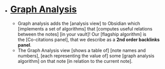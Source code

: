 - # [Graph Analysis](https://github.com/SkepticMystic/graph-analysis)
    - Graph analysis adds the [analysis view] to Obsidian which [implements a set of algorithms] that [computes useful relations between the notes] [in your vault]! Our [flagship algorithm] is the [Co-citations panel], that we describe as a __2nd order backlinks panel__.
    - The Graph Analysis view [shows a table of] [note names and numbers], [each representing the value of] some [graph analysis algorithm] on that note [in relation to the current note].
